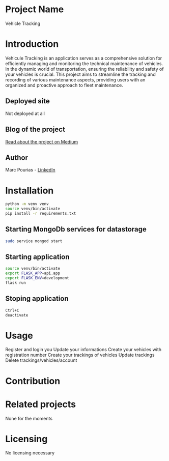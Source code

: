 # Project Name
Vehicle Tracking

# Introduction
Vehicule Tracking is an application serves as a comprehensive solution for
efficiently managing and monitoring the technical maintenance of vehicles.
In the dynamic world of transportation, ensuring the reliability and safety of
your vehicles is crucial. This project aims to streamline the tracking and
recording of various maintenance aspects, providing users with an organized and
proactive approach to fleet maintenance.

## Deployed site
Not deployed at all

## Blog of the project
[Read about the project on Medium](https://medium.com/@marcpourias/vehicle-tracking-225f16c23782)

## Author
Marc Pourias - [LinkedIn](https://www.linkedin.com/in/marc-pourias/)

# Installation
```bash
python -m venv venv
source venv/bin/activate
pip install -r requirements.txt
```

## Starting MongoDb services for datastorage
```bash
sudo service mongod start
```

## Starting application
```bash
source venv/bin/activate
export FLASK_APP=api.app
export FLASK_ENV=development
flask run
```

## Stoping application
```bash
Ctrl+C
deactivate
```

# Usage
Register and login you
Update your informations
Create your vehicles with registration number
Create your trackings of vehicles
Update trackings
Delete trackings/vehicles/account

# Contribution

# Related projects
None for the moments

# Licensing
No licensing necessary
